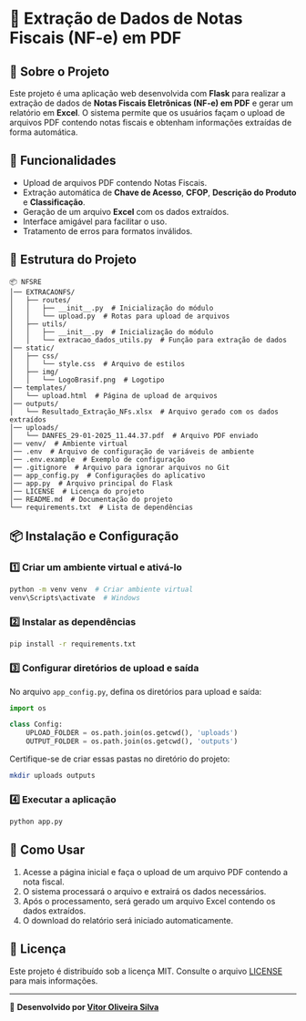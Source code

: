 # 📌 Extração de Dados de Notas Fiscais (NF-e) em PDF

## 📖 Sobre o Projeto
Este projeto é uma aplicação web desenvolvida com **Flask** para realizar a extração de dados de **Notas Fiscais Eletrônicas (NF-e) em PDF** e gerar um relatório em **Excel**. O sistema permite que os usuários façam o upload de arquivos PDF contendo notas fiscais e obtenham informações extraídas de forma automática.

## 🚀 Funcionalidades
- Upload de arquivos PDF contendo Notas Fiscais.
- Extração automática de **Chave de Acesso**, **CFOP**, **Descrição do Produto** e **Classificação**.
- Geração de um arquivo **Excel** com os dados extraídos.
- Interface amigável para facilitar o uso.
- Tratamento de erros para formatos inválidos.

## 📂 Estrutura do Projeto
```
📦 NFSRE
│── EXTRACAONFS/
│   ├── routes/
│   │   ├── __init__.py  # Inicialização do módulo
│   │   └── upload.py  # Rotas para upload de arquivos
│   ├── utils/
│   │   ├── __init__.py  # Inicialização do módulo
│   │   └── extracao_dados_utils.py  # Função para extração de dados
│── static/
│   ├── css/
│   │   └── style.css  # Arquivo de estilos
│   ├── img/
│   │   └── LogoBrasif.png  # Logotipo
│── templates/
│   └── upload.html  # Página de upload de arquivos
│── outputs/
│   └── Resultado_Extração_NFs.xlsx  # Arquivo gerado com os dados extraídos
│── uploads/
│   └── DANFES_29-01-2025_11.44.37.pdf  # Arquivo PDF enviado
│── venv/  # Ambiente virtual
│── .env  # Arquivo de configuração de variáveis de ambiente
│── .env.example  # Exemplo de configuração
│── .gitignore  # Arquivo para ignorar arquivos no Git
│── app_config.py  # Configurações do aplicativo
│── app.py  # Arquivo principal do Flask
│── LICENSE  # Licença do projeto
│── README.md  # Documentação do projeto
└── requirements.txt  # Lista de dependências
```

## 📦 Instalação e Configuração

### 1️⃣ Criar um ambiente virtual e ativá-lo
```sh
python -m venv venv  # Criar ambiente virtual
venv\Scripts\activate  # Windows
```

### 2️⃣ Instalar as dependências
```sh
pip install -r requirements.txt
```

### 3️⃣ Configurar diretórios de upload e saída
No arquivo `app_config.py`, defina os diretórios para upload e saída:
```python
import os

class Config:
    UPLOAD_FOLDER = os.path.join(os.getcwd(), 'uploads')
    OUTPUT_FOLDER = os.path.join(os.getcwd(), 'outputs')
```

Certifique-se de criar essas pastas no diretório do projeto:
```sh
mkdir uploads outputs
```

### 4️⃣ Executar a aplicação
```sh
python app.py
```

## 📄 Como Usar
1. Acesse a página inicial e faça o upload de um arquivo PDF contendo a nota fiscal.
2. O sistema processará o arquivo e extrairá os dados necessários.
3. Após o processamento, será gerado um arquivo Excel contendo os dados extraídos.
4. O download do relatório será iniciado automaticamente.

## 📜 Licença
Este projeto é distribuído sob a licença MIT. Consulte o arquivo [LICENSE](LICENSE) para mais informações.

---
🚀 **Desenvolvido por [Vitor Oliveira Silva](https://github.com/vitoroliveirasilva)**
